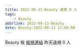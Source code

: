 ```yaml
---
title: 2022-09-13-Beauty 違規 0 人
tags:
    - Beauty
abbrlink: 2022-09-13-Beauty
date: Beauty-2022-09-13 12:00:00
---
```

Beauty 板 [板規連結](https://www.ptt.cc/bbs/Beauty/M.1630069980.A.84B.html)
昨天違規 0 人
